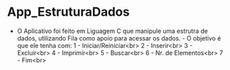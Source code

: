 # App_EstruturaDados
- O Aplicativo foi feito em Liguagem C que manipule uma estrutra de dados, utilizando Fila como apoio para acessar os dados.   - O objetivo é que ele tenha com:  1 - Iniciar/Reiniciar&lt;br> 2 - Inserir&lt;br> 3 - Excluir&lt;br> 4 - Imprimir&lt;br> 5 - Buscar&lt;br> 6 - Nr. de Elementos&lt;br> 7 - Fim&lt;br>
